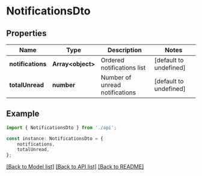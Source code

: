 # NotificationsDto


## Properties

Name | Type | Description | Notes
------------ | ------------- | ------------- | -------------
**notifications** | **Array&lt;object&gt;** | Ordered notifications list | [default to undefined]
**totalUnread** | **number** | Number of unread notifications | [default to undefined]

## Example

```typescript
import { NotificationsDto } from './api';

const instance: NotificationsDto = {
    notifications,
    totalUnread,
};
```

[[Back to Model list]](../README.md#documentation-for-models) [[Back to API list]](../README.md#documentation-for-api-endpoints) [[Back to README]](../README.md)
